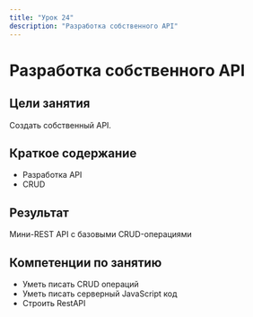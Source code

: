 ```yaml
---
title: "Урок 24"
description: "Разработка собственного API"
---
```


# Разработка собственного API

<!-- s -->

## Цели занятия

Создать собственный API.

<!-- s -->

## Краткое содержание

- Разработка API
- CRUD

<!-- s -->

## Результат

Мини-REST API с базовыми CRUD-операциями

<!-- s -->

## Компетенции по занятию

- Уметь писать CRUD операций
- Уметь писать серверный JavaScript код
- Строить RestAPI
